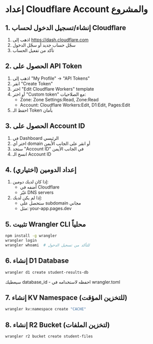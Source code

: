 # إعداد Cloudflare Account والمشروع

## 1. إنشاء/تسجيل الدخول لحساب Cloudflare
1. اذهب إلى https://dash.cloudflare.com
2. سجّل حساب جديد أو سجّل الدخول
3. تأكد من تفعيل الحساب

## 2. الحصول على API Token
1. اذهب إلى "My Profile" → "API Tokens"
2. انقر "Create Token"
3. اختر "Edit Cloudflare Workers" template
4. أو اختر "Custom token" مع الصلاحيات:
   - Zone: Zone Settings:Read, Zone:Read
   - Account: Cloudflare Workers:Edit, D1:Edit, Pages:Edit
5. احفظ الـ Token بأمان

## 3. الحصول على Account ID
1. في Dashboard الرئيسي
2. اختر أي domain أو انقر على الجانب الأيمن
3. ستجد "Account ID" في الجانب الأيمن
4. انسخ الـ Account ID

## 4. إعداد الدومين (اختياري)
1. إذا كان لديك دومين:
   - أضفه في Cloudflare
   - غيّر DNS servers
2. إذا لم يكن لديك:
   - ستحصل على subdomain مجاني
   - مثل: your-app.pages.dev

## 5. تثبيت Wrangler CLI محلياً
```bash
npm install -g wrangler
wrangler login
wrangler whoami  # للتأكد من تسجيل الدخول
```

## 6. إنشاء D1 Database
```bash
wrangler d1 create student-results-db
```
سيعطيك database_id - احفظه لاستخدامه في wrangler.toml

## 7. إنشاء KV Namespace (للتخزين المؤقت)
```bash
wrangler kv:namespace create "CACHE"
```

## 8. إنشاء R2 Bucket (لتخزين الملفات)
```bash
wrangler r2 bucket create student-files
```

